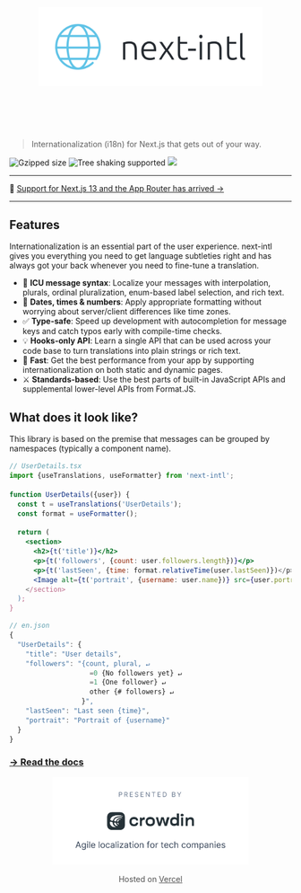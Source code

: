 <h1 align="center">
	<br>
	<br>
    <a href="https://next-intl-docs.vercel.app/">
      <img width="400" src="media/logo.svg" alt="next-intl">
    </a>
	<br>
	<br>
	<br>
</h1>

> Internationalization (i18n) for Next.js that gets out of your way.

![Gzipped size](https://badgen.net/bundlephobia/minzip/next-intl) ![Tree shaking supported](https://badgen.net/bundlephobia/tree-shaking/next-intl) [<img src="https://img.shields.io/npm/dw/next-intl.svg" />](https://www.npmjs.com/package/next-intl)

<hr />

📣 [Support for Next.js 13 and the App Router has arrived →](https://next-intl-docs.vercel.app/docs/next-13)

<hr />

## Features

Internationalization is an essential part of the user experience. next-intl gives you everything you need to get language subtleties right and has always got your back whenever you need to fine-tune a translation.

- 🌟 **ICU message syntax**: Localize your messages with interpolation, plurals, ordinal pluralization, enum-based label selection, and rich text.
- 📅 **Dates, times & numbers**: Apply appropriate formatting without worrying about server/client differences like time zones.
- ✅ **Type-safe**: Speed up development with autocompletion for message keys and catch typos early with compile-time checks.
- 💡 **Hooks-only API**: Learn a single API that can be used across your code base to turn translations into plain strings or rich text.
- 🚀 **Fast**: Get the best performance from your app by supporting internationalization on both static and dynamic pages.
- ⚔️ **Standards-based**: Use the best parts of built-in JavaScript APIs and supplemental lower-level APIs from Format.JS.

## What does it look like?

This library is based on the premise that messages can be grouped by namespaces (typically a component name).

```jsx
// UserDetails.tsx
import {useTranslations, useFormatter} from 'next-intl';
 
function UserDetails({user}) {
  const t = useTranslations('UserDetails');
  const format = useFormatter();
 
  return (
    <section>
      <h2>{t('title')}</h2>
      <p>{t('followers', {count: user.followers.length})}</p>
      <p>{t('lastSeen', {time: format.relativeTime(user.lastSeen)})</p>
      <Image alt={t('portrait', {username: user.name})} src={user.portrait} />
    </section>
  );
}
```

```js
// en.json
{
  "UserDetails": {
    "title": "User details",
    "followers": "{count, plural, ↵
                    =0 {No followers yet} ↵
                    =1 {One follower} ↵
                    other {# followers} ↵
                  }",
    "lastSeen": "Last seen {time}",
    "portrait": "Portrait of {username}"
  }
}
```

### [→ Read the docs](https://next-intl-docs.vercel.app/)

<div align="center">
  <a href="https://next-intl-docs.vercel.app/redirect?href=https://crowdin.com" target="_blank">
    <img width="350" src="media/partner.svg" alt="Crowdin logo">
  </a>
  <br>
  <p style="opacity: 0.75">Hosted on <a href="https://vercel.com?utm_source=next-intl&utm_campaign=oss">Vercel</a></p>
</div>
